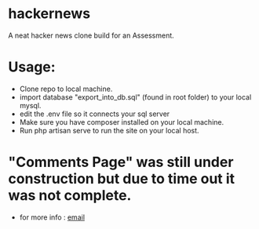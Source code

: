 # hackernews
 A neat hacker news clone build for an Assessment.
 
# Usage:
- Clone repo to local machine.
- import database "export_into_db.sql" (found in root folder) to your local mysql.
- edit the .env file so it connects your sql server
- Make sure you have composer installed on your local machine.
- Run php artisan serve to run the site on your local host.


# "Comments Page" was still under construction but due to time out it was not complete.
- for more info : [email](sakhilemaxwell@gmail.com)
